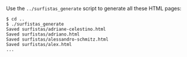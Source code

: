 Use the `../surfistas_generate` script to generate all these HTML pages:

```console
$ cd ..
$ ./surfistas_generate 
Saved surfistas/adriane-celestino.html
Saved surfistas/adriano.html
Saved surfistas/alessandro-schmitz.html
Saved surfistas/alex.html
...
```

